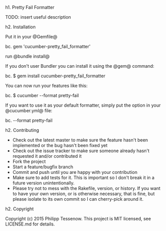 h1. Pretty Fail Formatter

TODO: insert useful description

h2. Installation

Put it in your @Gemfile@

bc. gem 'cucumber-pretty_fail_formatter'

run @bundle install@

If you don't user Bundler you can install it using the @gem@ command:

bc. $ gem install cucumber-pretty_fail_formatter

You can now run your features like this:

bc. $ cucumber --format pretty-fail

If you want to use it as your default formatter, simply put the option in your @cucumber.yml@ file:

bc. --format pretty-fail

h2. Contributing

 * Check out the latest master to make sure the feature hasn't been implemented or the bug hasn't been fixed yet
 * Check out the issue tracker to make sure someone already hasn't requested it and/or contributed it
 * Fork the project
 * Start a feature/bugfix branch
 * Commit and push until you are happy with your contribution
 * Make sure to add tests for it. This is important so I don't break it in a future version unintentionally.
 * Please try not to mess with the Rakefile, version, or history. If you want to have your own version, or is otherwise necessary, that is fine, but please isolate to its own commit so I can cherry-pick around it.

h2. Copyright

Copyright (c) 2015 Philipp Tessenow. This project is MIT licensed, see LICENSE.md for details.

